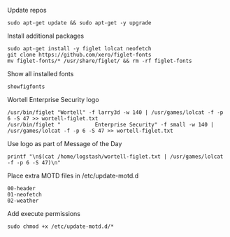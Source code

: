 Update repos

    sudo apt-get update && sudo apt-get -y upgrade

Install additional packages
    
    sudo apt-get install -y figlet lolcat neofetch
    git clone https://github.com/xero/figlet-fonts
    mv figlet-fonts/* /usr/share/figlet/ && rm -rf figlet-fonts
    
Show all installed fonts
    
    showfigfonts
    
Wortell Enterprise Security logo
 
    /usr/bin/figlet "Wortell" -f larry3d -w 140 | /usr/games/lolcat -f -p 6 -S 47 >> wortell-figlet.txt
    /usr/bin/figlet "           Enterprise Security" -f small -w 140 | /usr/games/lolcat -f -p 6 -S 47 >> wortell-figlet.txt
    
Use logo as part of Message of the Day

    printf "\n$(cat /home/logstash/wortell-figlet.txt | /usr/games/lolcat -f -p 6 -S 47)\n"

Place extra MOTD files in /etc/update-motd.d

    00-header
    01-neofetch
    02-weather

Add execute permissions

    sudo chmod +x /etc/update-motd.d/*

